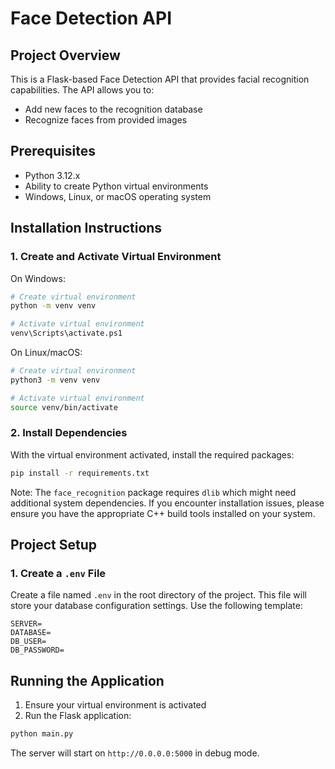 # Face Detection API

## Project Overview

This is a Flask-based Face Detection API that provides facial recognition capabilities. The API allows you to:

- Add new faces to the recognition database
- Recognize faces from provided images

## Prerequisites

- Python 3.12.x
- Ability to create Python virtual environments
- Windows, Linux, or macOS operating system

## Installation Instructions

### 1. Create and Activate Virtual Environment

On Windows:

```bash
# Create virtual environment
python -m venv venv

# Activate virtual environment
venv\Scripts\activate.ps1
```

On Linux/macOS:

```bash
# Create virtual environment
python3 -m venv venv

# Activate virtual environment
source venv/bin/activate
```

### 2. Install Dependencies

With the virtual environment activated, install the required packages:

```bash
pip install -r requirements.txt
```

Note: The `face_recognition` package requires `dlib` which might need additional system dependencies. If you encounter
installation issues, please ensure you have the appropriate C++ build tools installed on your system.

## Project Setup

### 1. Create a `.env` File

Create a file named `.env` in the root directory of the project. This file will store your database configuration
settings. Use the following template:

```text
SERVER=
DATABASE=
DB_USER=
DB_PASSWORD=
```

## Running the Application

1. Ensure your virtual environment is activated
2. Run the Flask application:

```bash
python main.py
```

The server will start on `http://0.0.0.0:5000` in debug mode.
